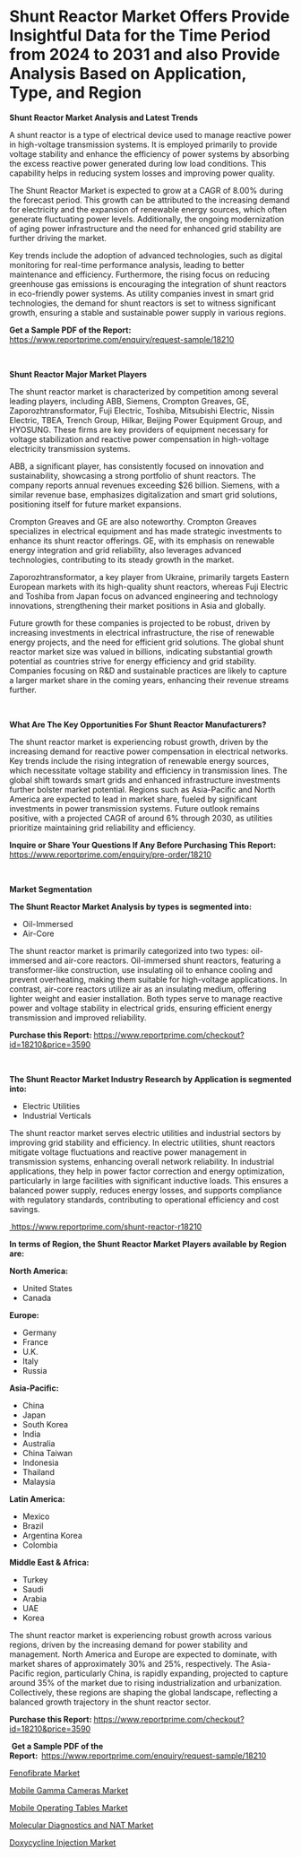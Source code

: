 <p><h1>Shunt Reactor Market Offers Provide Insightful Data for the Time Period from 2024 to 2031 and also Provide Analysis Based on Application, Type, and Region</h1></p><p><strong>Shunt Reactor Market Analysis and Latest Trends</strong></p>
<p><p>A shunt reactor is a type of electrical device used to manage reactive power in high-voltage transmission systems. It is employed primarily to provide voltage stability and enhance the efficiency of power systems by absorbing the excess reactive power generated during low load conditions. This capability helps in reducing system losses and improving power quality.</p><p>The Shunt Reactor Market is expected to grow at a CAGR of 8.00% during the forecast period. This growth can be attributed to the increasing demand for electricity and the expansion of renewable energy sources, which often generate fluctuating power levels. Additionally, the ongoing modernization of aging power infrastructure and the need for enhanced grid stability are further driving the market.</p><p>Key trends include the adoption of advanced technologies, such as digital monitoring for real-time performance analysis, leading to better maintenance and efficiency. Furthermore, the rising focus on reducing greenhouse gas emissions is encouraging the integration of shunt reactors in eco-friendly power systems. As utility companies invest in smart grid technologies, the demand for shunt reactors is set to witness significant growth, ensuring a stable and sustainable power supply in various regions.</p></p>
<p><strong>Get a Sample PDF of the Report:&nbsp;</strong> <a href="https://www.reportprime.com/enquiry/request-sample/18210?utm_campaign=1102&utm_medium=2&utm_source=Github&utm_content=ia&utm_term=21112024&utm_id=shunt-reactor">https://www.reportprime.com/enquiry/request-sample/18210</a></p>
<p>&nbsp;</p>
<p><strong>Shunt Reactor Major Market Players</strong></p>
<p><p>The shunt reactor market is characterized by competition among several leading players, including ABB, Siemens, Crompton Greaves, GE, Zaporozhtransformator, Fuji Electric, Toshiba, Mitsubishi Electric, Nissin Electric, TBEA, Trench Group, Hilkar, Beijing Power Equipment Group, and HYOSUNG. These firms are key providers of equipment necessary for voltage stabilization and reactive power compensation in high-voltage electricity transmission systems.</p><p>ABB, a significant player, has consistently focused on innovation and sustainability, showcasing a strong portfolio of shunt reactors. The company reports annual revenues exceeding $26 billion. Siemens, with a similar revenue base, emphasizes digitalization and smart grid solutions, positioning itself for future market expansions.</p><p>Crompton Greaves and GE are also noteworthy. Crompton Greaves specializes in electrical equipment and has made strategic investments to enhance its shunt reactor offerings. GE, with its emphasis on renewable energy integration and grid reliability, also leverages advanced technologies, contributing to its steady growth in the market.</p><p>Zaporozhtransformator, a key player from Ukraine, primarily targets Eastern European markets with its high-quality shunt reactors, whereas Fuji Electric and Toshiba from Japan focus on advanced engineering and technology innovations, strengthening their market positions in Asia and globally.</p><p>Future growth for these companies is projected to be robust, driven by increasing investments in electrical infrastructure, the rise of renewable energy projects, and the need for efficient grid solutions. The global shunt reactor market size was valued in billions, indicating substantial growth potential as countries strive for energy efficiency and grid stability. Companies focusing on R&D and sustainable practices are likely to capture a larger market share in the coming years, enhancing their revenue streams further.</p></p>
<p>&nbsp;</p>
<p><strong>What Are The Key Opportunities For Shunt Reactor Manufacturers?</strong></p>
<p><p>The shunt reactor market is experiencing robust growth, driven by the increasing demand for reactive power compensation in electrical networks. Key trends include the rising integration of renewable energy sources, which necessitate voltage stability and efficiency in transmission lines. The global shift towards smart grids and enhanced infrastructure investments further bolster market potential. Regions such as Asia-Pacific and North America are expected to lead in market share, fueled by significant investments in power transmission systems. Future outlook remains positive, with a projected CAGR of around 6% through 2030, as utilities prioritize maintaining grid reliability and efficiency.</p></p>
<p><strong>Inquire or Share Your Questions If Any Before Purchasing This Report:</strong> <a href="https://www.reportprime.com/enquiry/pre-order/18210?utm_campaign=1102&utm_medium=2&utm_source=Github&utm_content=ia&utm_term=21112024&utm_id=shunt-reactor">https://www.reportprime.com/enquiry/pre-order/18210</a></p>
<p>&nbsp;</p>
<p><strong>Market Segmentation</strong></p>
<p><strong>The Shunt Reactor Market Analysis by types is segmented into:</strong></p>
<p><ul><li>Oil-Immersed</li><li>Air-Core</li></ul></p>
<p><p>The shunt reactor market is primarily categorized into two types: oil-immersed and air-core reactors. Oil-immersed shunt reactors, featuring a transformer-like construction, use insulating oil to enhance cooling and prevent overheating, making them suitable for high-voltage applications. In contrast, air-core reactors utilize air as an insulating medium, offering lighter weight and easier installation. Both types serve to manage reactive power and voltage stability in electrical grids, ensuring efficient energy transmission and improved reliability.</p></p>
<p><strong>Purchase this Report:&nbsp;</strong><a href="https://www.reportprime.com/checkout?id=18210&price=3590&utm_campaign=1102&utm_medium=2&utm_source=Github&utm_content=ia&utm_term=21112024&utm_id=shunt-reactor">https://www.reportprime.com/checkout?id=18210&price=3590</a></p>
<p>&nbsp;</p>
<p><strong>The Shunt Reactor Market Industry Research by Application is segmented into:</strong></p>
<p><ul><li>Electric Utilities</li><li>Industrial Verticals</li></ul></p>
<p><p>The shunt reactor market serves electric utilities and industrial sectors by improving grid stability and efficiency. In electric utilities, shunt reactors mitigate voltage fluctuations and reactive power management in transmission systems, enhancing overall network reliability. In industrial applications, they help in power factor correction and energy optimization, particularly in large facilities with significant inductive loads. This ensures a balanced power supply, reduces energy losses, and supports compliance with regulatory standards, contributing to operational efficiency and cost savings.</p></p>
<p><a href="https://www.reportprime.com/shunt-reactor-r18210?utm_campaign=1102&utm_medium=2&utm_source=Github&utm_content=ia&utm_term=21112024&utm_id=shunt-reactor">&nbsp;https://www.reportprime.com/shunt-reactor-r18210</a></p>
<p><strong>In terms of Region, the Shunt Reactor Market Players available by Region are:</strong></p>
<p>
    <p> <strong> North America: </strong>
        <ul>
            <li>United States</li>
            <li>Canada</li>
        </ul>
        </p> 
    <p> <strong> Europe: </strong>
        <ul>
            <li>Germany</li>
            <li>France</li>
            <li>U.K.</li>
            <li>Italy</li>
            <li>Russia</li>
        </ul>
        </p> 
    <p> <strong> Asia-Pacific: </strong>
        <ul>
            <li>China</li>
            <li>Japan</li>
            <li>South Korea</li>
            <li>India</li>
            <li>Australia</li>
            <li>China Taiwan</li>
            <li>Indonesia</li>
            <li>Thailand</li>
            <li>Malaysia</li>
        </ul>
        </p> 
    <p> <strong> Latin America: </strong>
        <ul>
            <li>Mexico</li>
            <li>Brazil</li>
            <li>Argentina Korea</li>
            <li>Colombia</li>
        </ul>
        </p> 
    <p> <strong> Middle East & Africa: </strong>
        <ul>
            <li>Turkey</li>
            <li>Saudi</li>
            <li>Arabia</li>
            <li>UAE</li>
            <li>Korea</li>
        </ul>
    </p>
    </p>
<p><p>The shunt reactor market is experiencing robust growth across various regions, driven by the increasing demand for power stability and management. North America and Europe are expected to dominate, with market shares of approximately 30% and 25%, respectively. The Asia-Pacific region, particularly China, is rapidly expanding, projected to capture around 35% of the market due to rising industrialization and urbanization. Collectively, these regions are shaping the global landscape, reflecting a balanced growth trajectory in the shunt reactor sector.</p></p>
<p><strong>Purchase this Report: </strong><a href="https://www.reportprime.com/checkout?id=18210&price=3590&utm_campaign=1102&utm_medium=2&utm_source=Github&utm_content=ia&utm_term=21112024&utm_id=shunt-reactor">https://www.reportprime.com/checkout?id=18210&price=3590</a></p>
<p>&nbsp;<strong>Get a Sample PDF of the Report:&nbsp;&nbsp;</strong><a href="https://www.reportprime.com/enquiry/request-sample/18210?utm_campaign=1102&utm_medium=2&utm_source=Github&utm_content=ia&utm_term=21112024&utm_id=shunt-reactor">https://www.reportprime.com/enquiry/request-sample/18210</a></p>
<p><strong></strong></p>
<p><p><a href="https://issuu.com/reportprime-2/docs/fenofibrate-market-size-2030.pptx_6565dfa4857758?utm_campaign=1102&utm_medium=2&utm_source=Github&utm_content=ia&utm_term=21112024&utm_id=shunt-reactor">Fenofibrate Market</a></p><p><a href="https://www.linkedin.com/pulse/mobile-gamma-cameras-market-growth-competitive-landscape-9wlbe?utm_campaign=1102&utm_medium=2&utm_source=Github&utm_content=ia&utm_term=21112024&utm_id=shunt-reactor">Mobile Gamma Cameras Market</a></p><p><a href="https://www.linkedin.com/pulse/analysis-global-mobile-operating-tables-market-present-bkh1e?utm_campaign=1102&utm_medium=2&utm_source=Github&utm_content=ia&utm_term=21112024&utm_id=shunt-reactor">Mobile Operating Tables Market</a></p><p><a href="https://www.linkedin.com/pulse/size-estimationof-molecular-diagnostics-nat-market-forecast-h6trc?utm_campaign=1102&utm_medium=2&utm_source=Github&utm_content=ia&utm_term=21112024&utm_id=shunt-reactor">Molecular Diagnostics and NAT Market</a></p><p><a href="https://issuu.com/reportprime-2/docs/doxycycline-injection-market-size-2_d210b86f88911b?utm_campaign=1102&utm_medium=2&utm_source=Github&utm_content=ia&utm_term=21112024&utm_id=shunt-reactor">Doxycycline Injection Market</a></p></p>